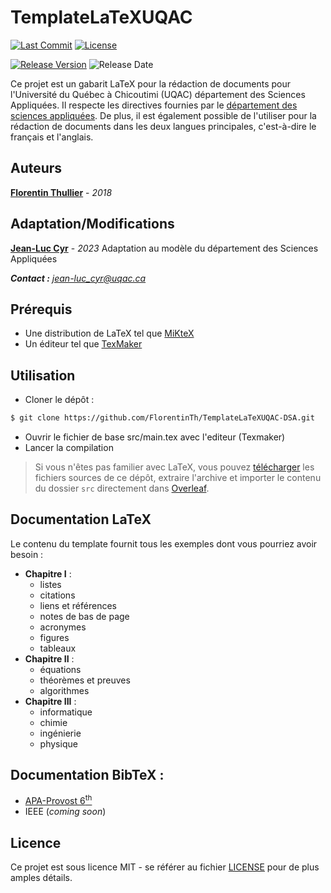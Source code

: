 # TemplateLaTeXUQAC

[![Last Commit](https://img.shields.io/github/last-commit/jlcyruqac/TemplateLaTeXUQAC-DSA?style=flat-square)](https://github.com/jlcyruqac/TemplateLaTeXUQAC-DSA/commits/master) [![License](https://img.shields.io/github/license/jlcyruqac/TemplateLaTeXUQAC-DSA?style=flat-square)](https://github.com/jlcyruqac/TemplateLaTeXUQAC-DSA/blob/master/LICENSE)

[![Release Version](https://img.shields.io/github/release/FlorentinTh/TemplateLaTeXUQAC?style=flat-square)](https://github.com/FlorentinTh/TemplateLaTeXUQAC/releases) ![Release Date](https://img.shields.io/github/release-date/FlorentinTh/TemplateLaTeXUQAC?style=flat-square)

Ce projet est un gabarit LaTeX pour la rédaction de documents pour l'Université du Québec à Chicoutimi (UQAC) département des Sciences Appliquées. Il respecte les directives fournies par le [département des sciences appliquées](https://www.uqac.ca/dsa/documents.html). De plus, il est également possible de l'utiliser pour la rédaction de documents dans les deux langues principales, c'est-à-dire le français et l'anglais.

## Auteurs

**[Florentin Thullier](https://github.com/florentinth)** - _2018_

## Adaptation/Modifications

**[Jean-Luc Cyr](https://github.com/jlcyruqac)** - _2023_
Adaptation au modèle du département des Sciences Appliquées

_**Contact :** [jean-luc_cyr@uqac.ca](mailto:jean-Luc_cyr@uqac.ca)_

## Prérequis

- Une distribution de LaTeX tel que [MiKteX](https://miktex.org/)
- Un éditeur tel que [TexMaker](https://www.xm1math.net/texmaker/)

## Utilisation

- Cloner le dépôt :

```sh
$ git clone https://github.com/FlorentinTh/TemplateLaTeXUQAC-DSA.git
```

- Ouvrir le fichier de base src/main.tex avec l'editeur (Texmaker)
- Lancer la compilation

> Si vous n'êtes pas familier avec LaTeX, vous pouvez [télécharger](https://github.com/jlcyruqac/TemplateLaTeXUQAC-DSA/archive/master.zip) les fichiers sources de ce dépôt, extraire l'archive et importer le contenu du dossier ```src``` directement dans [Overleaf](https://overleaf.com/).

## Documentation LaTeX

Le contenu du template fournit tous les exemples dont vous pourriez avoir besoin :

- **Chapitre I** :
  - listes
  - citations
  - liens et références
  - notes de bas de page
  - acronymes
  - figures
  - tableaux
- **Chapitre II** :
  - équations
  - théorèmes et preuves
  - algorithmes
- **Chapitre III** :
  - informatique
  - chimie
  - ingénierie
  - physique

## Documentation BibTeX :

- [APA-Provost 6<sup>th</sup>](https://bibliotheque.uqac.ca/rediger-bibliographie/apa-latex)
- IEEE (_coming soon_)

## Licence

Ce projet est sous licence MIT - se référer au fichier [LICENSE](LICENSE) pour de plus amples détails.
